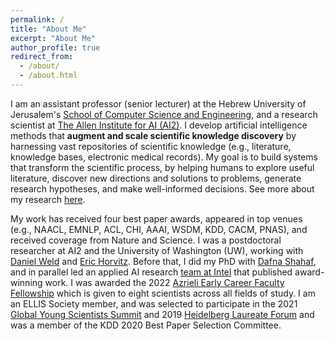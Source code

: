 ```yaml
---
permalink: /
title: "About Me"
excerpt: "About Me"
author_profile: true
redirect_from: 
  - /about/
  - /about.html
---
```


I am an assistant professor (senior lecturer) at the Hebrew University of Jerusalem's [School of Computer Science and Engineering](https://www.cs.huji.ac.il/), and a research scientist at [The Allen Institute for AI (AI2)](https://allenai.org/). I develop artificial intelligence methods that **augment and scale scientific knowledge discovery** by harnessing vast repositories of scientific knowledge (e.g., literature, knowledge bases, electronic medical records). My goal is to build systems that transform the scientific process, by helping humans to explore useful literature, discover new directions and solutions to problems, generate research hypotheses, and make well-informed decisions. See more about my research [here](research).

My work has received four best paper awards, appeared in top venues (e.g., NAACL, EMNLP, ACL, CHI, AAAI, WSDM, KDD, CACM, PNAS), and received coverage from Nature and Science.  I was a postdoctoral researcher at AI2 and the University of Washington (UW), working with [Daniel Weld](https://www.cs.washington.edu/people/faculty/weld) and [Eric Horvitz](https://www.microsoft.com/en-us/research/people/horvitz/). Before that, I did my PhD with [Dafna Shahaf](http://www.hyadatalab.com/), and in parallel led an applied AI research [team at Intel](https://www.intel.com/content/www/us/en/artificial-intelligence/bios/tom-hope.html) that published award-winning work. I was awarded the 2022 [Azrieli Early Career Faculty Fellowship](https://azrielifoundation.org/fellows/earlycareer/) which is given to eight scientists across all fields of study. I am an ELLIS Society member, and was selected to participate in the 2021 [Global Young Scientists Summit](https://www.nrf.gov.sg/gyss/home) and 2019 [Heidelberg Laureate Forum](https://www.heidelberg-laureate-forum.org/about-us.html) and was a member of the KDD 2020 Best Paper Selection Committee.





